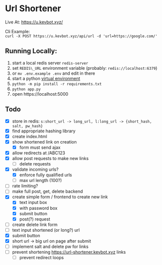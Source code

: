 # Url Shortener

Live At: https://u.kevbot.xyz/  

Cli Example:  
`curl -X POST https://u.kevbot.xyz/api/url -d 'url=https://google.com/'`  

## Running Locally:

1. start a local redis server `redis-server`
1. set `REDIS\_URL` environment variable (probably: `redis://localhost:6379`)
1. or `mv .env.example .env` and edit in there
1. start a python [virtual environment](https://docs.python.org/3/tutorial/venv.html)
1. `python -m pip install -r requirements.txt`
1. `python app.py`
1. open https://localhost:5000

## Todo

- [x] store in redis: `s:short_url -> long_url, l:long_url -> {short_hash, salt, pw_hash}`
- [x] find appropriate hashing library
- [x] create index.html
- [x] show shortened link on creation
  - [x] form must send ajax
- [x] allow redirects at /ABC123
- [x] allow post requests to make new links
  - [ ] delete requests
- [x] validate incoming urls?
  - [x] enforce fully qualified urls
  - [ ] max url length (100?)
- [ ] rate limiting?
- [ ] make full post, get, delete backend
- [x] create simple form / frontend to create new link
  - [x] text input box
  - [x] with password box
  - [x] submit button
  - [x] post(?) request
- [ ] create delete link form
- [ ] text input shortened (or long?) url
- [x] submit button
- [x] short url -> big url on page after submit
- [ ] implement salt and delete pw for links
- [ ] prevent shortening https://url-shortener.kevbot.xyz links
  - [ ] prevent redirect loops
